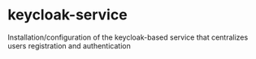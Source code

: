 # keycloak-service
Installation/configuration of the keycloak-based service that centralizes users registration and authentication
